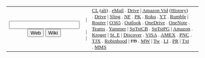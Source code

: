 <table style="font-family: Verdana; font-size: 10pt;" border="0">
<tbody>
<tr>
<td align="center">
<input name="txtGoogle" onkeypress="return checkSubmit(event)" type="text"><br>
<input name="G" value="Web" onclick="document.formGoogle.q.value=document.form1.txtGoogle.value;document.formGoogle.submit()" type="button">
<input name="W" value="Wiki" onclick="document.formGoogle.q.value=document.form1.txtGoogle.value;document.formGoogle.submit()" type="button"></td>
<td>&nbsp;|&nbsp;<br>
&nbsp;|<br>
&nbsp;|</td>
<td width="100%"><a href="https://pg.app.box.com/files" target="_blank"> </a><a href="http://www.craigwhite.net/" target="_blank">CL</a>
(<a href="https://intellections.wordpress.com/" target="_blank">alt</a>) .&nbsp;<a href="https://gmail.com/" target="_blank">eMail</a>
. <a href="https://drive.google.com/drive/u/0/my-drive" target="_blank">Drive</a> |
<a href="https://www.amazon.com/Amazon-Video/b/ref=topnav_storetab_atv?_encoding=UTF8&amp;node=2858778011" target="_blank">Amazon Vid</a> (<a href="https://www.amazon.com/gp/yourstore/iyr/ref=pd_ys_iyr_edit_watched?ie=UTF8&amp;collection=watched" target="_blank">History</a>) .&nbsp;<a href="https://www.amazon.com/clouddrive/" target="_blank">Drive</a>&nbsp;|
<a href="https://watch.sling.com/browse/guide/2f5c3abe53004a3db6b236739c12a955?filter=My%20Channels&amp;state=gridGuide" target="_blank">Sling</a> . <a href="https://www.netflix.com" target="_blank">NF</a>
. <a href="https://www.peacocktv.com/watch/home" target="_blank">PK</a> . <a href="https://therokuchannel.roku.com/" target="_blank">Roku</a>
. <a href="https://www.youtube.com/feed/subscriptions" target="_blank">YT</a> . <a href="https://rumble.com/" target="_blank">Rumble</a>
|
<a target="_blank" href="http://192.168.200.1/">Router</a>
| <a target="_blank" href="https://www.office.com/?auth=2&amp;home=1">O365</a>
. <a href="https://outlook.office365.com/owa/?" target="_blank">Outlook</a> . <a href="https://pgone-my.sharepoint.com/personal/white_rc_4_pg_com/_layouts/15/onedrive.aspx" target="_blank">OneDrive</a> . <a href="https://www.onenote.com/notebooks?auth=2&amp;auth_upn=white.rc.4@pg.com&amp;wdorigin=applauncher" target="_blank">OneNote</a> . <a target="_blank" href="https://teams.microsoft.com/">Teams</a>
. <a href="https://www.yammer.com/pg.com/#/home" target="_blank">Yammer</a> |&nbsp;<a target="_blank" href="http://speedtest.cincinnatibell.com">SpTstCB</a>
. <a href="http://speedtest.pg.com/" target="_blank">SpTstPG</a>
| <a href="https://smile.amazon.com/" target="_blank">Amazon</a>
. <a href="https://www.kroger.com" target="_blank">Kroger</a>
| <a href="https://mychart.stelizabeth.com/mychart/" target="_blank">St. E</a> | <a href="https://www.discover.com/" target="_blank">Discover</a>
. <a href="http://www.myaccountaccess.com" target="_blank">VISA</a>
. <a href="https://www.americanexpress.com/" target="_blank">AMEX</a>
.
<a href="https://www.pnc.com/en/personal-banking.html" target="_blank">PNC</a> . <a href="https://tjx.syf.com/login/" target="_blank">TJX</a>
. <a href="https://robinhood.com/" target="_blank">Robinhood</a>
|&nbsp;<a style="text-decoration: line-through;" href="https://www.facebook.com/" target="_blank">FB</a>
. <a href="https://mewe.com/myworld" target="_blank">MW</a>
| <a href="http://twitter.com/" target="_blank">Tw</a>
. <a href="https://www.linkedin.com" target="_blank">LI</a>
. <a href="https://www.pinterest.com/" target="_blank">PR</a>
| <a href="mailto:Stephanie%20%3C4236509883@vzwpix.com%3E;%20Douglas%20%3C4237713544@vzwpix.com%3E;%20Christian%20%3C4233104477@vzwpix.com%3E;%20Annika%20%3C8594442491@vzwpix.com">Txt</a>
.&nbsp;<a href="mailto:Stephanie%20%3C4236509883@mms.att.net%3E;%20Douglas%20%3C4237713544@mms.att.net%3E;%20Christian%20%3C4233104477@mms.att.net%3E;%20Annika%20%3C8594442491@mms.att.net%3E">MMS</a>&nbsp;<span style="text-decoration: underline;"></span></td>
</tr>
</tbody>
</table>

